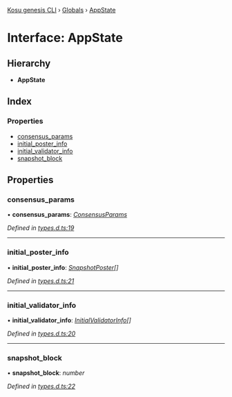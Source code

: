 [Kosu genesis CLI](../README.md) › [Globals](../globals.md) › [AppState](appstate.md)

# Interface: AppState

## Hierarchy

-   **AppState**

## Index

### Properties

-   [consensus_params](appstate.md#consensus_params)
-   [initial_poster_info](appstate.md#initial_poster_info)
-   [initial_validator_info](appstate.md#initial_validator_info)
-   [snapshot_block](appstate.md#snapshot_block)

## Properties

### consensus_params

• **consensus_params**: _[ConsensusParams](consensusparams.md)_

_Defined in [types.d.ts:19](https://github.com/ParadigmFoundation/kosu-monorepo/blob/55c0be50/packages/kosu-genesis-cli/src/types.d.ts#L19)_

---

### initial_poster_info

• **initial_poster_info**: _[SnapshotPoster](snapshotposter.md)[]_

_Defined in [types.d.ts:21](https://github.com/ParadigmFoundation/kosu-monorepo/blob/55c0be50/packages/kosu-genesis-cli/src/types.d.ts#L21)_

---

### initial_validator_info

• **initial_validator_info**: _[InitialValidatorInfo](initialvalidatorinfo.md)[]_

_Defined in [types.d.ts:20](https://github.com/ParadigmFoundation/kosu-monorepo/blob/55c0be50/packages/kosu-genesis-cli/src/types.d.ts#L20)_

---

### snapshot_block

• **snapshot_block**: _number_

_Defined in [types.d.ts:22](https://github.com/ParadigmFoundation/kosu-monorepo/blob/55c0be50/packages/kosu-genesis-cli/src/types.d.ts#L22)_
